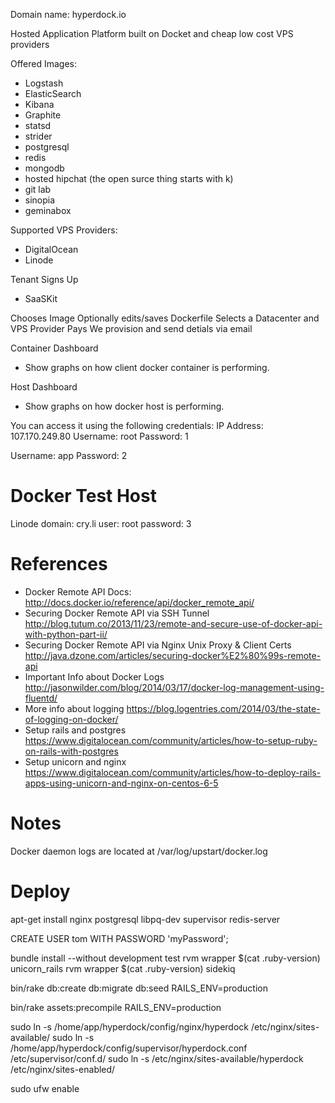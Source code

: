 Domain name: hyperdock.io

Hosted Application Platform built on Docket and cheap low cost VPS providers

Offered Images:
 * Logstash
 * ElasticSearch
 * Kibana
 * Graphite
 * statsd
 * strider
 * postgresql
 * redis
 * mongodb
 * hosted hipchat (the open surce thing starts with k)
 * git lab
 * sinopia
 * geminabox

Supported VPS Providers:
 * DigitalOcean
 * Linode

Tenant Signs Up
 - SaaSKit

Chooses Image
Optionally edits/saves Dockerfile
Selects a Datacenter and VPS Provider
Pays
We provision and send detials via email

Container Dashboard
 - Show graphs on how client docker container is performing. 

Host Dashboard
 - Show graphs on how docker host is performing. 

You can access it using the following credentials:
IP Address: 107.170.249.80
Username: root
Password: 1

Username: app
Password: 2

# Docker Test Host
Linode
domain: cry.li
user: root
password: 3

# References

* Docker Remote API Docs: http://docs.docker.io/reference/api/docker_remote_api/
* Securing Docker Remote API via SSH Tunnel http://blog.tutum.co/2013/11/23/remote-and-secure-use-of-docker-api-with-python-part-ii/
* Securing Docker Remote API via Nginx Unix Proxy & Client Certs http://java.dzone.com/articles/securing-docker%E2%80%99s-remote-api
* Important Info about Docker Logs http://jasonwilder.com/blog/2014/03/17/docker-log-management-using-fluentd/
* More info about logging https://blog.logentries.com/2014/03/the-state-of-logging-on-docker/
* Setup rails and postgres https://www.digitalocean.com/community/articles/how-to-setup-ruby-on-rails-with-postgres
* Setup unicorn and nginx https://www.digitalocean.com/community/articles/how-to-deploy-rails-apps-using-unicorn-and-nginx-on-centos-6-5

# Notes

Docker daemon logs are located at /var/log/upstart/docker.log

# Deploy

apt-get install nginx postgresql libpq-dev supervisor redis-server

CREATE USER tom WITH PASSWORD 'myPassword';

bundle install --without development test
rvm wrapper $(cat .ruby-version) unicorn_rails
rvm wrapper $(cat .ruby-version) sidekiq

bin/rake db:create db:migrate db:seed RAILS_ENV=production

bin/rake assets:precompile RAILS_ENV=production

sudo ln -s /home/app/hyperdock/config/nginx/hyperdock /etc/nginx/sites-available/
sudo ln -s /home/app/hyperdock/config/supervisor/hyperdock.conf /etc/supervisor/conf.d/
sudo ln -s /etc/nginx/sites-available/hyperdock /etc/nginx/sites-enabled/

sudo ufw enable

